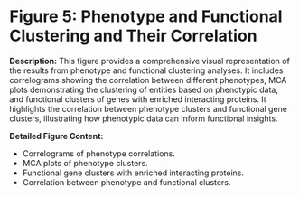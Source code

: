 # Figure 5: Phenotype and Functional Clustering and Their Correlation

**Description:**
This figure provides a comprehensive visual representation of the results from phenotype and functional clustering analyses. It includes correlograms showing the correlation between different phenotypes, MCA plots demonstrating the clustering of entities based on phenotypic data, and functional clusters of genes with enriched interacting proteins. It highlights the correlation between phenotype clusters and functional gene clusters, illustrating how phenotypic data can inform functional insights.

**Detailed Figure Content:**
- Correlograms of phenotype correlations.
- MCA plots of phenotype clusters.
- Functional gene clusters with enriched interacting proteins.
- Correlation between phenotype and functional clusters.

